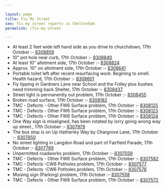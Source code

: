 ```yaml
---

layout: page
title: Fix My Street
seo: fix my street reports in Cheltenham
permalink: /fix-my-street

---
```


<!-- fix_marker starts -->

- At least 2 feet wide left hand side as you drive to churchdown, 17th October :- [8308859](https://www.fixmystreet.com/report/8308859)
- 10" pot hole near curb, 17th October :- [8308840](https://www.fixmystreet.com/report/8308840)
- At least 10" allotment side, 17th October :- [8308824](https://www.fixmystreet.com/report/8308824)
- Approx. 10" on allotment side, 17th October :- [8308641](https://www.fixmystreet.com/report/8308641)
- Portable toilet left after recent resurfacing work. Begining to smell. Health hazard, 17th October :- [8308601](https://www.fixmystreet.com/report/8308601)
- Fly tipping in Gardners Lane near School and the Folley plus bushes need trimming back Shelter, 17th October :- [8308437](https://www.fixmystreet.com/report/8308437)
- Street light is permanently out problem, 17th October :- [8308455](https://www.fixmystreet.com/report/8308455)
- Broken road surface, 17th October :- [8308182](https://www.fixmystreet.com/report/8308182)
- TMC - Defects - Other FW6  Surface problem, 17th October :- [8308125](https://www.fixmystreet.com/report/8308125)
- TMC - Defects - Other FW6  Surface problem, 17th October :- [8308123](https://www.fixmystreet.com/report/8308123)
- TMC - Defects - Other FW6  Surface problem, 17th October :- [8308124](https://www.fixmystreet.com/report/8308124)
- One Way sign is misaligned, has been rotated by lorry going wrong way up street., 17th October :- [8307979](https://www.fixmystreet.com/report/8307979)
- The bus stop is on Up Hatherley Way by Chargrove Lane, 17th October :- [8307850](https://www.fixmystreet.com/report/8307850)
- No street lighting in Langdon Road and part of Fairfield Parade, 17th October :- [8307789](https://www.fixmystreet.com/report/8307789)
- Unpermitted roadworks problem, 17th October :- [8307559](https://www.fixmystreet.com/report/8307559)
- TMC - Defects - Other FW6  Surface problem, 17th October :- [8307582](https://www.fixmystreet.com/report/8307582)
- TMC - Defects -CW6 Potholes  problem, 17th October :- [8307577](https://www.fixmystreet.com/report/8307577)
- TMC - Defects -CW6 Potholes  problem, 17th October :- [8307576](https://www.fixmystreet.com/report/8307576)
- Missing sign (Parking) problem, 17th October :- [8307558](https://www.fixmystreet.com/report/8307558)
- TMC - Defects - Other FW6  Surface problem, 17th October :- [8307572](https://www.fixmystreet.com/report/8307572)

<!-- fix_marker ends -->